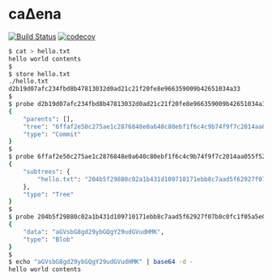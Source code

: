 # caΔena

[![Build Status](https://api.travis-ci.org/magniff/cadena.svg?branch=develop)](https://travis-ci.org/magniff/cadena)
[![codecov](https://codecov.io/gh/magniff/cadena/branch/develop/graph/badge.svg)](https://codecov.io/gh/magniff/cadena)

```bash
$ cat > hello.txt
hello world contents
$
$ store hello.txt
./hello.txt
d2b19d07afc234fbd8b47813032d0ad21c21f20fe8e966359009b42651034a33
$
$ probe d2b19d07afc234fbd8b47813032d0ad21c21f20fe8e966359009b42651034a33
{
    "parents": [],
    "tree": "6ffaf2e50c275ae1c2876848e0a640c80ebf1f6c4c9b74f9f7c2014aa055f52d",
    "type": "Commit"
}
$
$ probe 6ffaf2e50c275ae1c2876848e0a640c80ebf1f6c4c9b74f9f7c2014aa055f52d
{
    "subtrees": {
        "hello.txt": "204b5f29880c02a1b431d109710171ebb8c7aad5f62927f07b0c0fc1f05a5e00"
    },
    "type": "Tree"
}
$
$ probe 204b5f29880c02a1b431d109710171ebb8c7aad5f62927f07b0c0fc1f05a5e00
{
    "data": "aGVsbG8gd29ybGQgY29udGVudHMK",
    "type": "Blob"
}
$
$ echo "aGVsbG8gd29ybGQgY29udGVudHMK" | base64 -d -
hello world contents
```

